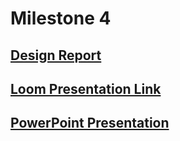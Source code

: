 # Milestone 4

## [Design Report](https://github.com/JasonHatfield/CST-391/blob/Milestone-4/Milestone%204.docx)

## [Loom Presentation Link](https://www.loom.com/share/37b62fac467b4c9fb0ed9f79605276d4)

## [PowerPoint Presentation](https://github.com/JasonHatfield/CST-391/blob/Milestone-4/Milestone%204%20Overview.pptx)
